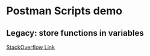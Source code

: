 # Postman Scripts demo
## Legacy: store functions in variables
[StackOverflow Link](https://stackoverflow.com/questions/45673961/how-to-write-global-functions-in-postman)